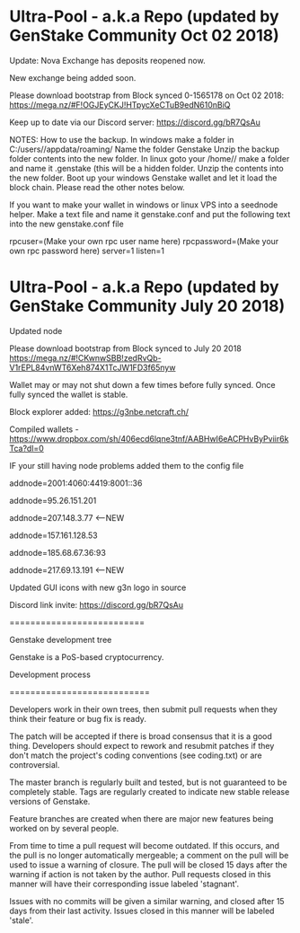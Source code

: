 Ultra-Pool - a.k.a Repo (updated by GenStake Community Oct 02 2018)
==========================
Update: Nova Exchange has deposits reopened now.

New exchange being added soon.

Please download bootstrap from Block synced 0-1565178 on Oct 02 2018: https://mega.nz/#F!OGJEyCKJ!HTpycXeCTuB9edN610nBiQ

Keep up to date via our Discord server: https://discord.gg/bR7QsAu

NOTES: How to use the backup. In windows make a folder in C:/users/<your PC name>/appdata/roaming/  Name the folder Genstake
  Unzip the backup folder contents into the new folder. 
  In linux goto your /home/<userName>/ make a folder and name it .genstake (this will be a hidden folder. Unzip the contents into the    new folder.
  Boot up your windows Genstake wallet and let it load the block chain. Please read the other notes below.
  
  If you want to make your wallet in windows or linux VPS into a seednode helper. Make a text file and name it genstake.conf and put the following text into the new genstake.conf file 
  
rpcuser=(Make your own rpc user name here)
rpcpassword=(Make your own rpc password here)
server=1
listen=1
  
  
  

Ultra-Pool - a.k.a Repo (updated by GenStake Community July 20 2018)
==========================
Updated node

Please download bootstrap from Block synced to July 20 2018 https://mega.nz/#!CKwnwSBB!zedRvQb-V1rEPL84vnWT6Xeh874X1TcJW1FD3f65nyw

Wallet may or may not shut down a few times before fully synced. Once fully synced the wallet is stable.

Block explorer added: https://g3nbe.netcraft.ch/

Compiled wallets - https://www.dropbox.com/sh/406ecd6lqne3tnf/AABHwI6eACPHvByPviir6kTca?dl=0

IF your still having node problems added them to the config file

addnode=2001:4060:4419:8001::36

addnode=95.26.151.201

addnode=207.148.3.77   <--NEW

addnode=157.161.128.53

addnode=185.68.67.36:93

addnode=217.69.13.191  <--NEW

Updated GUI icons with new g3n logo in source

Discord link invite: https://discord.gg/bR7QsAu

==========================

Genstake development tree

Genstake is a PoS-based cryptocurrency.

Development process

===========================

Developers work in their own trees, then submit pull requests when
they think their feature or bug fix is ready.

The patch will be accepted if there is broad consensus that it is a
good thing.  Developers should expect to rework and resubmit patches
if they don't match the project's coding conventions (see coding.txt)
or are controversial.

The master branch is regularly built and tested, but is not guaranteed
to be completely stable. Tags are regularly created to indicate new
stable release versions of Genstake.

Feature branches are created when there are major new features being
worked on by several people.

From time to time a pull request will become outdated. If this occurs, and
the pull is no longer automatically mergeable; a comment on the pull will
be used to issue a warning of closure. The pull will be closed 15 days
after the warning if action is not taken by the author. Pull requests closed
in this manner will have their corresponding issue labeled 'stagnant'.

Issues with no commits will be given a similar warning, and closed after
15 days from their last activity. Issues closed in this manner will be 
labeled 'stale'.
